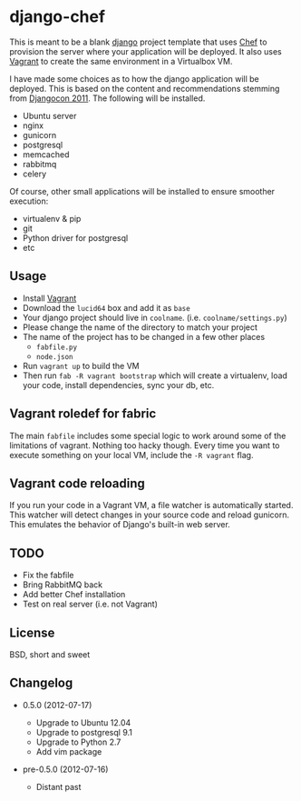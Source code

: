 django-chef
===========

This is meant to be a blank [django][1] project template that uses [Chef][2] to
provision the server where your application will be deployed. It also uses
[Vagrant][3] to create the same environment in a Virtualbox VM.

I have made some choices as to how the django application will be deployed.
This is based on the content and recommendations stemming from [Djangocon
2011][4]. The following will be installed.

* Ubuntu server
* nginx
* gunicorn
* postgresql
* memcached
* rabbitmq
* celery

Of course, other small applications will be installed to ensure smoother
execution:

* virtualenv & pip
* git
* Python driver for postgresql
* etc


Usage
-----

* Install [Vagrant][3]
* Download the `lucid64` box and add it as `base`
* Your django project should live in `coolname`. (i.e. `coolname/settings.py`)
* Please change the name of the directory to match your project
* The name of the project has to be changed in a few other places
    * `fabfile.py`
    * `node.json`
* Run `vagrant up` to build the VM
* Then run `fab -R vagrant bootstrap` which will create a virtualenv, load your
  code, install dependencies, sync your db, etc.


Vagrant roledef for fabric
--------------------------

The main `fabfile` includes some special logic to work around some of the
limitations of vagrant. Nothing too hacky though. Every time you want to
execute something on your local VM, include the `-R vagrant` flag.

Vagrant code reloading
----------------------

If you run your code in a Vagrant VM, a file watcher is automatically started.
This watcher will detect changes in your source code and reload gunicorn. This
emulates the behavior of Django's built-in web server.

TODO
----

* Fix the fabfile
* Bring RabbitMQ back
* Add better Chef installation
* Test on real server (i.e. not Vagrant)

License
-------

BSD, short and sweet

Changelog
---------

* 0.5.0 (2012-07-17)
    - Upgrade to Ubuntu 12.04
    - Upgrade to postgresql 9.1
    - Upgrade to Python 2.7
    - Add vim package

* pre-0.5.0 (2012-07-16)
    - Distant past

[1]: https://www.djangoproject.com/
[2]: http://www.opscode.com/chef/
[3]: http://vagrantup.com/
[4]: http://djangocon.us/
